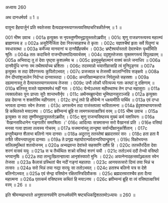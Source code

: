 अध्यायः 260

अथ दानधर्मपर्व ॥ 1 ॥

वायुना हैहयार्जुनं प्रति स्वतेजसा दैत्यदाहनरूपागस्त्यवसिष्ठचरित्रकीर्तनम् ॥ 1 ॥

001	भीष्म उवाच ।
001a	इत्युक्तः स नृपस्तूष्णीमभूद्वायुस्ततोऽब्रवीत् ।
001c	शृणु राजन्नगस्त्यस्य महात्म्यं ब्राह्मणस्य ह ॥
002a	असुरैर्निर्जिता देवा निरुत्साहाश्च ते कृताः ।
002c	यज्ञाश्चैषां हृताः सर्वे पितॄणां च स्वधास्तथा ॥
003a	कर्मेज्या मानवानां च दानवैर्हैहयर्षभ ।
003c	भ्रष्टैश्वर्यास्ततो देवाश्चेरुः पृथ्वीमिति श्रुतिः ॥
004a	ततः कदाचित्ते राजन्दीप्तमादित्यवर्चसम् ।
004c	ददृशुस्तेजसाः युक्तमगस्त्यं विपुलव्रतम् ॥
005a	अभिवाद्य तु तं देवाः पृष्ट्वा कुशलमेव च ।
005c	इदमूचुर्महात्मानं वाक्यं काले जनाधिप ॥
006a	दानवैर्युधि भग्नाः स्म तथैश्वर्याच्च भ्रंशिताः ।
006c	तदस्मान्नो भयात्तीव्रात्त्राहि त्वं मुनिपुङ्गव ॥
007a	इत्युक्तः स तदा देवैरगस्त्यः कुपितोऽभवत् ।
007c	प्रजज्वाल च तेजस्वी कालाग्निरिव सङ्क्षये ॥
008a	तेन दीप्तांशुजालेन निर्दग्धा दानवास्तदा ।
008c	अन्तरिक्षान्महाराज निपेतुस्ते सहस्रशः ॥
009a	दह्यमानास्तु ते दैत्यास्तस्यागस्त्यस्य तेजसा ।
009c	उभौ लोकौ परित्यज्य गताः काष्ठां तु दक्षिणाम् ॥
010a	बलिस्तु यजते यज्ञमश्वमेधं महीं गतः ।
010c	येन्येऽधस्ता महीस्थाश्च तेन दग्धा महासुराः ॥
011a	त्यक्तलोकाः पुनः प्राप्ताः सुरैः शान्तभयैर्नृप ।
011c	अथैनमब्रुवन्देवा भूमिष्ठानसुराञ्जहि ॥
012a	इत्युक्तः प्राह देवान्स न शक्तोस्मि महीगतान् ।
012c	दग्धुं तपो हि क्षीयेन्मे न धक्ष्यामीति पार्थिव ॥
013a	एवं दग्धा भगवता दानवाः स्वेन तेजसा ।
013c	अगस्त्येन तदा राजंस्तपसा भावितात्मना ॥
014a	ईदृशश्चाप्यगस्त्यो हि कथितस्ते मयाऽनघ ।
015c	ब्रवीम्यन्यं ब्रूहि वा त्वमगस्त्यात्क्षत्रियं वरम् ॥
015	भीष्म उवाच ।
015a	इत्युक्तः स तदा तूष्णीमभूद्वायुस्ततोऽब्रवीत् ।
015c	शृणु राजन्वसिष्ठस्य मुख्यं कर्म यशस्विनः ॥
016a	`वैखानसविधानेन गङ्गातीरं समाश्रिताः ।'
016c	आदित्याः सत्रमासन्त सरो वैखानसं प्रति ।
016e	वसिष्ठं मनसा गत्वा ज्ञात्वा तत्वस्य गोचरम् ॥
017a	यजमानांस्तु तान्दृष्वा सर्वान्दीक्षानुकर्शितान् ।
017c	हन्तुमैच्छन्त शैलाभा बलिनो नाम दानवाः ॥
018a	अदूरात्तु ततस्तेषां ब्रह्मदत्तवरं सरः ।
018c	हता हता वै तत्रैते जीवन्त्याप्लुत्य दानवाः ॥
019a	ते प्रगृह्य महाघोरान्पर्वतान्परिघान्द्रुमान् ।
019c	विक्षोभयन्तः सलिलमुत्थितं शतयोजनम् ॥
020a	अभ्यद्रवन्त देवांस्ते सहस्राणि दशैव हि ।
020c	ततस्तैरर्दिता देवाः शरणं वासवं ययुः ॥
021a	स च तैर्व्यथितः शक्रो वसिष्ठं शरणं ययौ ।
021c	ततोऽभयं ददौ तेभ्यो वसिष्ठो भगवानृषिः ॥
022a	तदा तान्दुःखितान्ज्ञात्वा आनृशंस्यपरो मुनिः ।
022c	अयत्नेनादहत्सर्वाञ्ज्वलता स्वेन तेजसा ॥
023a	कैलासं प्रस्थितां चैव नदीं गङ्गां महातपाः ।
023c	आनयत्तत्सरो दिव्यं तया भिन्नं च तत्सरः ॥
024a	सरो भिन्नं तया नद्या सरयूः सा ततोऽभवत् ।
024c	हताश्च बलिनो यत्र स देशे बलिनोऽभवत् ॥
025a	एवं सेन्द्रा वसिष्ठेन रक्षितास्त्रिदिवौकसः ।
025c	ब्रह्मदत्तवराश्चैव हता दैत्या महात्मना ॥
026a	एतत्कर्म वसिष्ठस्य कथितं हि मयाऽनघ ।
026c	ब्रवीम्यन्यं ब्रूहि वा त्वं वसिष्ठात्क्षत्रियं वरम् ॥ 26 ॥ ॥

इति श्रीमन्महाभारते अनुशासनपर्वणि दानधर्मपर्वणि षष्ट्यधिकद्विशततमोऽध्यायः ॥ 260 ॥
